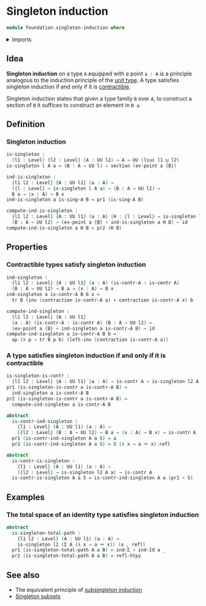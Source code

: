# Singleton induction

```agda
module foundation.singleton-induction where
```

<details><summary>Imports</summary>

```agda
open import foundation.action-on-identifications-functions
open import foundation.dependent-pair-types
open import foundation.universe-levels

open import foundation-core.contractible-types
open import foundation-core.function-types
open import foundation-core.homotopies
open import foundation-core.identity-types
open import foundation-core.sections
open import foundation-core.transport-along-identifications
```

</details>

## Idea

**Singleton induction** on a type `A` equipped with a point `a : A` is a
principle analogous to the induction principle of the
[unit type](foundation.unit-type.md). A type satisfies singleton induction if
and only if it is [contractible](foundation-core.contractible-types.md).

Singleton induction states that given a type family `B` over `A`, to construct a
section of `B` it suffices to construct an element in `B a`.

## Definition

### Singleton induction

```agda
is-singleton :
  (l1 : Level) {l2 : Level} (A : UU l2) → A → UU (lsuc l1 ⊔ l2)
is-singleton l A a = (B : A → UU l) → section (ev-point a {B})

ind-is-singleton :
  {l1 l2 : Level} {A : UU l1} (a : A) →
  ({l : Level} → is-singleton l A a) → (B : A → UU l2) →
  B a → (x : A) → B x
ind-is-singleton a is-sing-A B = pr1 (is-sing-A B)

compute-ind-is-singleton :
  {l1 l2 : Level} {A : UU l1} (a : A) (H : {l : Level} → is-singleton l A a) →
  (B : A → UU l2) → (ev-point a {B} ∘ ind-is-singleton a H B) ~ id
compute-ind-is-singleton a H B = pr2 (H B)
```

## Properties

### Contractible types satisfy singleton induction

```agda
ind-singleton :
  {l1 l2 : Level} {A : UU l1} (a : A) (is-contr-A : is-contr A)
  (B : A → UU l2) → B a → (x : A) → B x
ind-singleton a is-contr-A B b x =
  tr B (inv (contraction is-contr-A a) ∙ contraction is-contr-A x) b

compute-ind-singleton :
  {l1 l2 : Level} {A : UU l1}
  (a : A) (is-contr-A : is-contr A) (B : A → UU l2) →
  (ev-point a {B} ∘ ind-singleton a is-contr-A B) ~ id
compute-ind-singleton a is-contr-A B b =
  ap (λ p → tr B p b) (left-inv (contraction is-contr-A a))
```

### A type satisfies singleton induction if and only if it is contractible

```agda
is-singleton-is-contr :
  {l1 l2 : Level} {A : UU l1} (a : A) → is-contr A → is-singleton l2 A a
pr1 (is-singleton-is-contr a is-contr-A B) =
  ind-singleton a is-contr-A B
pr2 (is-singleton-is-contr a is-contr-A B) =
  compute-ind-singleton a is-contr-A B

abstract
  is-contr-ind-singleton :
    {l1 : Level} (A : UU l1) (a : A) →
    ({l2 : Level} (B : A → UU l2) → B a → (x : A) → B x) → is-contr A
  pr1 (is-contr-ind-singleton A a S) = a
  pr2 (is-contr-ind-singleton A a S) = S (λ x → a ＝ x) refl

abstract
  is-contr-is-singleton :
    {l1 : Level} (A : UU l1) (a : A) →
    ({l2 : Level} → is-singleton l2 A a) → is-contr A
  is-contr-is-singleton A a S = is-contr-ind-singleton A a (pr1 ∘ S)
```

## Examples

### The total space of an identity type satisfies singleton induction

```agda
abstract
  is-singleton-total-path :
    {l1 l2 : Level} (A : UU l1) (a : A) →
    is-singleton l2 (Σ A (λ x → a ＝ x)) (a , refl)
  pr1 (is-singleton-total-path A a B) = ind-Σ ∘ ind-Id a _
  pr2 (is-singleton-total-path A a B) = refl-htpy
```

## See also

- The equivalent principle of
  [subsingleton induction](foundation.subsingleton-induction.md)
- [Singleton subsets](foundation.singleton-subtypes.md)
